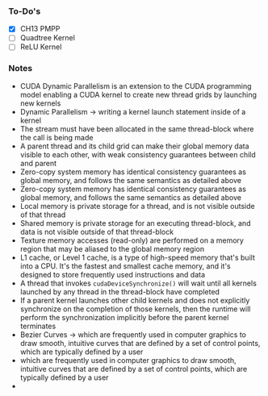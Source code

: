 ### To-Do's
- [x] CH13 PMPP
- [ ] Quadtree Kernel
- [ ] ReLU Kernel

### Notes
* CUDA Dynamic Parallelism is an extension to the CUDA programming model enabling a CUDA kernel to create new thread grids by launching new kernels
* Dynamic Parallelism -> writing a kernel launch statement inside of a kernel
* The stream must have been allocated in the same thread-block where the call is being made
* A parent thread and its child grid can make their global memory data visible to each other, with weak consistency guarantees between child and parent
* Zero-copy system memory has identical consistency guarantees as global memory, and follows the same semantics as detailed above
* Zero-copy system memory has identical consistency guarantees as global memory, and follows the same semantics as detailed above
* Local memory is private storage for a thread, and is not visible outside of that thread
* Shared memory is private storage for an executing thread-block, and data is not visible outside of that thread-block
* Texture memory accesses (read-only) are performed on a memory region that may be aliased to the global memory region
* L1 cache, or Level 1 cache, is a type of high-speed memory that's built into a CPU. It's the fastest and smallest cache memory, and it's designed to store frequently used instructions and data
* A thread that invokes `cudaDeviceSynchronize()` will wait until all kernels launched by any thread in the thread-block have completed
* If a parent kernel launches other child kernels and does not explicitly synchronize on the completion of those kernels, then the runtime will perform the synchronization implicitly before the parent kernel terminates
* Bezier Curves -> which are frequently used in computer graphics to draw smooth, intuitive curves that are defined by a set of control points, which are typically defined by a user
* which are frequently used in computer graphics to draw smooth, intuitive curves that are defined by a set of control points, which are typically defined by a user
* 